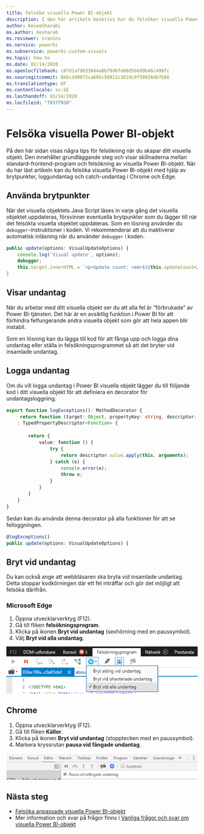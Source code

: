 ```yaml
---
title: Felsöka visuella Power BI-objekt
description: I den här artikeln beskrivs hur du felsöker visuella Power BI-objekt.
author: KesemSharabi
ms.author: kesharab
ms.reviewer: sranins
ms.service: powerbi
ms.subservice: powerbi-custom-visuals
ms.topic: how-to
ms.date: 02/14/2020
ms.openlocfilehash: c87d1af9033044a8b79d6fe00d566d9b46c499fc
ms.sourcegitcommit: 6bbc3d0073ca605c50911c162dc9f58926db7b66
ms.translationtype: HT
ms.contentlocale: sv-SE
ms.lasthandoff: 03/14/2020
ms.locfileid: "79377930"
---
```

# <a name="how-to-debug-power-bi-visuals"></a>Felsöka visuella Power BI-objekt

På den här sidan visas några tips för felsökning när du skapar ditt visuella objekt. Den innehåller grundläggande steg och visar skillnaderna mellan standard-frontend-program och felsökning av visuella Power BI-objekt.
När du har läst artikeln kan du felsöka visuella Power BI-objekt med hjälp av brytpunkter, loggundantag och catch-undantag i Chrome och Edge.

## <a name="using-breakpoints"></a>Använda brytpunkter

När det visuella objektets Java Script läses in varje gång det visuella objektet uppdateras, försvinner eventuella brytpunkter som du lägger till när det felsökta visuella objektet uppdateras. Som en lösning använder du `debugger`-instruktioner i koden. Vi rekommenderar att du inaktiverar automatisk inläsning när du använder `debugger` i koden.

```typescript
public update(options: VisualUpdateOptions) {
    console.log('Visual update', options);
    debugger;
    this.target.innerHTML = `<p>Update count: <em>${(this.updateCount</em></p>`;
}
```


## <a name="showing-exceptions"></a>Visar undantag

När du arbetar med ditt visuella objekt ser du att alla fel är ”förbrukade” av Power BI-tjänsten. Det här är en avsiktlig funktion i Power BI för att förhindra felfungerande andra visuella objekt som gör att hela appen blir instabil.

Som en lösning kan du lägga till kod för att fånga upp och logga dina undantag eller ställa in felsökningsprogrammet så att det bryter vid insamlade undantag.


## <a name="log-exceptions"></a>Logga undantag

Om du vill logga undantag i Power BI visuella objekt lägger du till följande kod i ditt visuella objekt för att definiera en decorator för undantagsloggning.

```typescript
export function logExceptions(): MethodDecorator {
     return function (target: Object, propertyKey: string, descriptor: TypedPropertyDescriptor<Function>)
    : TypedPropertyDescriptor<Function> {
            
        return {
            value: function () {
                try {
                    return descriptor.value.apply(this, arguments);
                } catch (e) {
                    console.error(e);
                    throw e;
                }
            }
        }
    }
}
```
Sedan kan du använda denna decorator på alla funktioner för att se felloggningen.

```typescript
@logExceptions()
public update(options: VisualUpdateOptions) {
```

## <a name="break-on-exceptions"></a>Bryt vid undantag

Du kan också ange att webbläsaren ska bryta vid insamlade undantag. Detta stoppar kodkörningen där ett fel inträffar och gör det möjligt att felsöka därifrån.

### <a name="edge"></a>Microsoft Edge

1. Öppna utvecklarverktyg (F12).
2. Gå till fliken **felsökningsprogram**.
3. Klicka på ikonen **Bryt vid undantag** (sexhörning med en paussymbol).
4. Välj **Bryt vid alla undantag**.

![Fält för dataroller](media/visuals-how-to-debug/how-to-debug-edge.png)

## <a name="chrome"></a>Chrome

1. Öppna utvecklarverktyg (F12).
2. Gå till fliken **Källor**.
3. Klicka på ikonen **Bryt vid undantag** (stopptecken med en paussymbol).
4. Markera kryssrutan **pausa vid fångade undantag**.

![Fält för dataroller](media/visuals-how-to-debug/how-to-debug-chrome.png)

## <a name="next-steps"></a>Nästa steg
* [Felsöka anpassade visuella Power BI-objekt](power-bi-custom-visuals-troubleshoot.md)
* Mer information och svar på frågor finns i [Vanliga frågor och svar om visuella Power BI-objekt](power-bi-custom-visuals-faq.md#organizational-power-bi-visuals)
